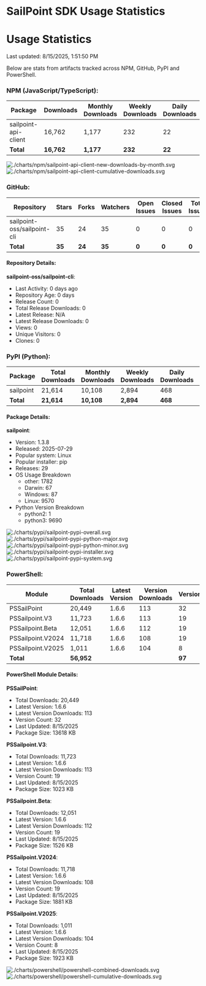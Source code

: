 # SailPoint SDK Usage Statistics

<!-- METRICS_START -->
# Usage Statistics
    
Last updated: 8/15/2025, 1:51:50 PM

Below are stats from artifacts tracked across NPM, GitHub, PyPI and PowerShell.
    
### NPM (JavaScript/TypeScript): 

| Package | Downloads | Monthly Downloads | Weekly Downloads | Daily Downloads |
| --- | --- | --- | --- | --- |
| sailpoint-api-client | 16,762 | 1,177 | 232 | 22 |
| **Total** | **16,762** | **1,177** | **232** | **22** | | | | |

![./charts/npm/sailpoint-api-client-new-downloads-by-month.svg](./charts/npm/sailpoint-api-client-new-downloads-by-month.svg)
![./charts/npm/sailpoint-api-client-cumulative-downloads.svg](./charts/npm/sailpoint-api-client-cumulative-downloads.svg)

### GitHub: 

| Repository | Stars | Forks | Watchers | Open Issues | Closed Issues | Total Issues | Release Downloads | Releases | Latest Release | Language |
| --- | --- | --- | --- | --- | --- | --- | --- | --- | --- | --- |
| sailpoint-oss/sailpoint-cli | 35 | 24 | 35 | 0 | 0 | 0 | 0 | 0 | N/A | Go |
| **Total** | **35** | **24** | **35** | **0** | **0** | **0** | **0** | **0** | | |

#### Repository Details:

**sailpoint-oss/sailpoint-cli**:
- Last Activity: 0 days ago
- Repository Age: 0 days
- Release Count: 0
- Total Release Downloads: 0
- Latest Release: N/A
- Latest Release Downloads: 0
- Views: 0
- Unique Visitors: 0
- Clones: 0




### PyPI (Python): 

| Package | Total Downloads | Monthly Downloads | Weekly Downloads | Daily Downloads | Version |
| --- | --- | --- | --- | --- | --- |
| sailpoint | 21,614 | 10,108 | 2,894 | 468 | 1.3.8 |
| **Total** | **21,614** | **10,108** | **2,894** | **468** | | |

#### Package Details:

**sailpoint**:
- Version: 1.3.8
- Released: 2025-07-29
- Popular system: Linux
- Popular installer: pip
- Releases: 29
- OS Usage Breakdown 
  - other: 1782
  - Darwin: 67
  - Windows: 87
  - Linux: 9570
- Python Version Breakdown 
  - python2: 1
  - python3: 9690


![./charts/pypi/sailpoint-pypi-overall.svg](./charts/pypi/sailpoint-pypi-overall.svg)
![./charts/pypi/sailpoint-pypi-python-major.svg](./charts/pypi/sailpoint-pypi-python-major.svg)
![./charts/pypi/sailpoint-pypi-python-minor.svg](./charts/pypi/sailpoint-pypi-python-minor.svg)
![./charts/pypi/sailpoint-pypi-installer.svg](./charts/pypi/sailpoint-pypi-installer.svg)
![./charts/pypi/sailpoint-pypi-system.svg](./charts/pypi/sailpoint-pypi-system.svg)

### PowerShell: 

| Module | Total Downloads | Latest Version | Version Downloads | Versions | Last Updated |
| --- | --- | --- | --- | --- | --- |
| PSSailPoint | 20,449 | 1.6.6 | 113 | 32 | 8/15/2025 |
| PSSailpoint.V3 | 11,723 | 1.6.6 | 113 | 19 | 8/15/2025 |
| PSSailpoint.Beta | 12,051 | 1.6.6 | 112 | 19 | 8/15/2025 |
| PSSailpoint.V2024 | 11,718 | 1.6.6 | 108 | 19 | 8/15/2025 |
| PSSailpoint.V2025 | 1,011 | 1.6.6 | 104 | 8 | 8/15/2025 |
| **Total** | **56,952** | | | **97** | |

#### PowerShell Module Details:

**PSSailPoint**:
- Total Downloads: 20,449
- Latest Version: 1.6.6
- Latest Version Downloads: 113
- Version Count: 32
- Last Updated: 8/15/2025
- Package Size: 13618 KB

**PSSailpoint.V3**:
- Total Downloads: 11,723
- Latest Version: 1.6.6
- Latest Version Downloads: 113
- Version Count: 19
- Last Updated: 8/15/2025
- Package Size: 1023 KB

**PSSailpoint.Beta**:
- Total Downloads: 12,051
- Latest Version: 1.6.6
- Latest Version Downloads: 112
- Version Count: 19
- Last Updated: 8/15/2025
- Package Size: 1526 KB

**PSSailpoint.V2024**:
- Total Downloads: 11,718
- Latest Version: 1.6.6
- Latest Version Downloads: 108
- Version Count: 19
- Last Updated: 8/15/2025
- Package Size: 1881 KB

**PSSailpoint.V2025**:
- Total Downloads: 1,011
- Latest Version: 1.6.6
- Latest Version Downloads: 104
- Version Count: 8
- Last Updated: 8/15/2025
- Package Size: 1923 KB



![./charts/powershell/powershell-combined-downloads.svg](./charts/powershell/powershell-combined-downloads.svg)
![./charts/powershell/powershell-cumulative-downloads.svg](./charts/powershell/powershell-cumulative-downloads.svg)


<!-- METRICS_END -->
